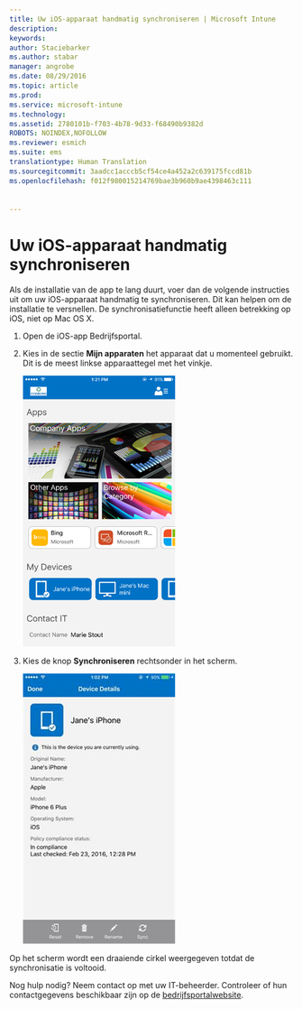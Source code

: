 ```yaml
---
title: Uw iOS-apparaat handmatig synchroniseren | Microsoft Intune
description: 
keywords: 
author: Staciebarker
ms.author: stabar
manager: angrobe
ms.date: 08/29/2016
ms.topic: article
ms.prod: 
ms.service: microsoft-intune
ms.technology: 
ms.assetid: 2780101b-f703-4b78-9d33-f68490b9382d
ROBOTS: NOINDEX,NOFOLLOW
ms.reviewer: esmich
ms.suite: ems
translationtype: Human Translation
ms.sourcegitcommit: 3aadcc1acccb5cf54ce4a452a2c639175fccd81b
ms.openlocfilehash: f012f980015214769bae3b960b9ae4398463c111


---
```



# Uw iOS-apparaat handmatig synchroniseren

Als de installatie van de app te lang duurt, voer dan de volgende instructies uit om uw iOS-apparaat handmatig te synchroniseren. Dit kan helpen om de installatie te versnellen. De synchronisatiefunctie heeft alleen betrekking op iOS, niet op Mac OS X.

1. Open de iOS-app Bedrijfsportal.

2. Kies in de sectie **Mijn apparaten** het apparaat dat u momenteel gebruikt. Dit is de meest linkse apparaattegel met het vinkje.

    ![Apparaatscherm met de sectie Mijn apparaten](./media/ios-sync-1-comp-portal-apps.png)

3.  Kies de knop **Synchroniseren** rechtsonder in het scherm.

    ![Apparaatgegevens met de knop Synchroniseren](./media/ios-sync-2-sync-button.png)

Op het scherm wordt een draaiende cirkel weergegeven totdat de synchronisatie is voltooid.

Nog hulp nodig? Neem contact op met uw IT-beheerder. Controleer of hun contactgegevens beschikbaar zijn op de [bedrijfsportalwebsite](http://portal.manage.microsoft.com).



<!--HONumber=Oct16_HO2-->


